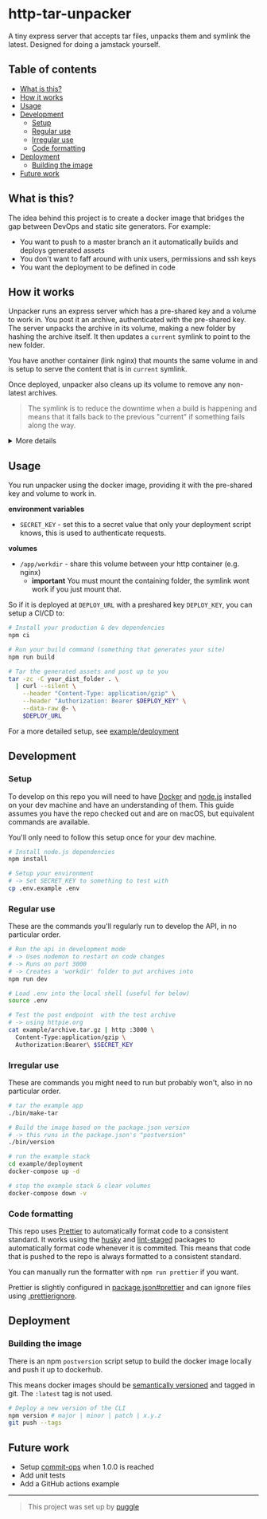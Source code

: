 # http-tar-unpacker

A tiny express server that accepts tar files, unpacks them and symlink the latest.
Designed for doing a jamstack yourself.

<!-- toc-head -->

## Table of contents

- [What is this?](#what-is-this)
- [How it works](#how-it-works)
- [Usage](#usage)
- [Development](#development)
  - [Setup](#setup)
  - [Regular use](#regular-use)
  - [Irregular use](#irregular-use)
  - [Code formatting](#code-formatting)
- [Deployment](#deployment)
  - [Building the image](#building-the-image)
- [Future work](#future-work)

<!-- toc-tail -->

## What is this?

The idea behind this project is to create a docker image that bridges the gap
between DevOps and static site generators.
For example:

- You want to push to a master branch an it automatically builds and deploys generated assets
- You don't want to faff around with unix users, permissions and ssh keys
- You want the deployment to be defined in code

## How it works

Unpacker runs an express server which has a pre-shared key and a volume to work in.
You post it an archive, authenticated with the pre-shared key.
The server unpacks the archive in its volume, making a new folder by hashing the archive itself.
It then updates a `current` symlink to point to the new folder.

You have another container (link nginx) that mounts the same volume in
and is setup to serve the content that is in `current` symlink.

Once deployed, unpacker also cleans up its volume to remove any non-latest archives.

> The symlink is to reduce the downtime when a build is happening
> and means that it falls back to the previous "current" if something fails along the way.

<details>
<summary>More details</summary>

Say the server has the following working volume:

```
workdir
├── current -> abcdefgh
└── abcdefgh
    └── ...
```

You post up a new archive which has the hash `zxywvuts`.
It uploads the archive into its own folder, so it becomes:

> To generate the hash it base64-encodes the raw archive binary
> creates a sha256 hash from it and encodes the result as hex.

```diff
 workdir
 ├── current -> abcdefgh
 ├── abcdefgh
 │   └── ...
+└── zxywvuts
+    └── archive.tar.gz/
```

Then it expands the archive into that folder,
remove the archive
and updates the `current` symlink:

```diff
 workdir
-├── current -> abcdefgh
+├── current -> zxywvuts
 └── abcdefgh
 │   └── ...
 └── zxywvuts
-    └── archive.tar.gz/
     └── ...
```

Once it's all done it removes the old folder

```diff
 workdir
 ├── current -> zxywvuts
-├── abcdefgh
-│   └── ...
 └── zxywvuts
     └── ...
```

</details>

## Usage

You run unpacker using the docker image, providing it with the pre-shared key and volume to work in.

**environment variables**

- `SECRET_KEY` - set this to a secret value that only your deployment script knows,
  this is used to authenticate requests.

**volumes**

- `/app/workdir` - share this volume between your http container (e.g. nginx)
  - **important** You must mount the containing folder,
    the symlink wont work if you just mount that.

So if it is deployed at `DEPLOY_URL` with a preshared key `DEPLOY_KEY`, you can setup a CI/CD to:

```bash
# Install your production & dev dependencies
npm ci

# Run your build command (something that generates your site)
npm run build

# Tar the generated assets and post up to you
tar -zc -C your_dist_folder . \
  | curl --silent \
    --header "Content-Type: application/gzip" \
    --header "Authorization: Bearer $DEPLOY_KEY" \
    --data-raw @- \
    $DEPLOY_URL
```

For a more detailed setup, see [example/deployment](/example/deployment)

## Development

### Setup

To develop on this repo you will need to have [Docker](https://www.docker.com/) and
[node.js](https://nodejs.org) installed on your dev machine and have an understanding of them.
This guide assumes you have the repo checked out and are on macOS, but equivalent commands are available.

You'll only need to follow this setup once for your dev machine.

```bash
# Install node.js dependencies
npm install

# Setup your environment
# -> Set SECRET_KEY to something to test with
cp .env.example .env
```

### Regular use

These are the commands you'll regularly run to develop the API, in no particular order.

```bash
# Run the api in development mode
# -> Uses nodemon to restart on code changes
# -> Runs on port 3000
# -> Creates a 'workdir' folder to put archives into
npm run dev

# Load .env into the local shell (useful for below)
source .env

# Test the post endpoint  with the test archive
# -> using httpie.org
cat example/archive.tar.gz | http :3000 \
  Content-Type:application/gzip \
  Authorization:Bearer\ $SECRET_KEY
```

### Irregular use

These are commands you might need to run but probably won't, also in no particular order.

```bash
# tar the example app
./bin/make-tar

# Build the image based on the package.json version
# -> this runs in the package.json's "postversion"
./bin/version

# run the example stack
cd example/deployment
docker-compose up -d

# stop the example stack & clear volumes
docker-compose down -v
```

### Code formatting

This repo uses [Prettier](https://prettier.io/) to automatically format code to a consistent standard.
It works using the [husky](https://www.npmjs.com/package/husky)
and [lint-staged](https://www.npmjs.com/package/lint-staged) packages to
automatically format code whenever it is commited.
This means that code that is pushed to the repo is always formatted to a consistent standard.

You can manually run the formatter with `npm run prettier` if you want.

Prettier is slightly configured in [package.json#prettier](/package.json)
and can ignore files using [.prettierignore](/.prettierignore).

## Deployment

### Building the image

There is an npm `postversion` script setup to build the docker image
locally and push it up to dockerhub.

This means docker images should be [semantically versioned](https://semver.org/) and tagged in git.
The `:latest` tag is not used.

```bash
# Deploy a new version of the CLI
npm version # major | minor | patch | x.y.z
git push --tags
```

## Future work

- Setup [commit-ops](https://blog.r0b.io/post/automating-developer-operations-for-nodejs/) when 1.0.0 is reached
- Add unit tests
- Add a GitHub actions example

---

> This project was set up by [puggle](https://npm.im/puggle)
